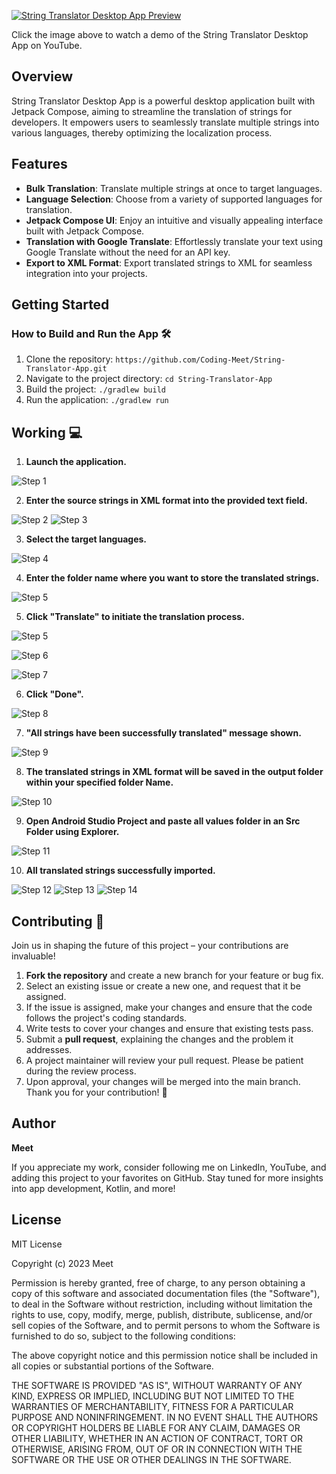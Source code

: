 [![String Translator Desktop App Preview](image/StringTranslatorDesktopApp.png)](https://www.youtube.com/watch?v=EDbxJkgJDf8)

Click the image above to watch a demo of the String Translator Desktop App on YouTube.

## Overview

String Translator Desktop App is a powerful desktop application built with Jetpack Compose, aiming to streamline the translation of strings for developers. It empowers users to seamlessly translate multiple strings into various languages, thereby optimizing the localization process.

## Features

- **Bulk Translation**: Translate multiple strings at once to target languages.
- **Language Selection**: Choose from a variety of supported languages for translation.
- **Jetpack Compose UI**: Enjoy an intuitive and visually appealing interface built with Jetpack Compose.
- **Translation with Google Translate**: Effortlessly translate your text using Google Translate without the need for an API key.
- **Export to XML Format**: Export translated strings to XML for seamless integration into your projects.

## Getting Started

### How to Build and Run the App 🛠️

1. Clone the repository: `https://github.com/Coding-Meet/String-Translator-App.git`
2. Navigate to the project directory: `cd String-Translator-App`
3. Build the project: `./gradlew build`
4. Run the application: `./gradlew run`

## Working 💻

1. **Launch the application.**

![Step 1](image/s1.png)

2. **Enter the source strings in XML format into the provided text field.**

![Step 2](image/s0.png)
![Step 3](image/s2.png)

3. **Select the target languages.**

![Step 4](image/s3.png)

4. **Enter the folder name where you want to store the translated strings.**

![Step 5](image/s4.png)

5. **Click "Translate" to initiate the translation process.**

![Step 5](image/s4.png)

![Step 6](image/s5.png)

![Step 7](image/s6.png)

6. **Click "Done".**

![Step 8](image/s7.png)

7. **"All strings have been successfully translated" message shown.**

![Step 9](image/s8.png)

8. **The translated strings in XML format will be saved in the output folder within your specified folder Name.**

![Step 10](image/s9.png)

9. **Open Android Studio Project and paste all values folder in an Src Folder using Explorer.**

![Step 11](image/s10.png)

10. **All translated strings successfully imported.**

![Step 12](image/s11.png)
![Step 13](image/s12.png)
![Step 14](image/s13.png)


## Contributing 🤝

Join us in shaping the future of this project – your contributions are invaluable!

1. **Fork the repository** and create a new branch for your feature or bug fix.
2. Select an existing issue or create a new one, and request that it be assigned.
3. If the issue is assigned, make your changes and ensure that the code follows the project's coding standards.
4. Write tests to cover your changes and ensure that existing tests pass.
5. Submit a **pull request**, explaining the changes and the problem it addresses.
6. A project maintainer will review your pull request. Please be patient during the review process.
7. Upon approval, your changes will be merged into the main branch.
Thank you for your contribution! 🚀

## Author

**Meet**

If you appreciate my work, consider following me on LinkedIn, YouTube, and adding this project to your favorites on GitHub. Stay tuned for more insights into app development, Kotlin, and more!

## License

MIT License

Copyright (c) 2023 Meet

Permission is hereby granted, free of charge, to any person obtaining a copy
of this software and associated documentation files (the "Software"), to deal
in the Software without restriction, including without limitation the rights
to use, copy, modify, merge, publish, distribute, sublicense, and/or sell
copies of the Software, and to permit persons to whom the Software is
furnished to do so, subject to the following conditions:

The above copyright notice and this permission notice shall be included in all
copies or substantial portions of the Software.

THE SOFTWARE IS PROVIDED "AS IS", WITHOUT WARRANTY OF ANY KIND, EXPRESS OR
IMPLIED, INCLUDING BUT NOT LIMITED TO THE WARRANTIES OF MERCHANTABILITY,
FITNESS FOR A PARTICULAR PURPOSE AND NONINFRINGEMENT. IN NO EVENT SHALL THE
AUTHORS OR COPYRIGHT HOLDERS BE LIABLE FOR ANY CLAIM, DAMAGES OR OTHER
LIABILITY, WHETHER IN AN ACTION OF CONTRACT, TORT OR OTHERWISE, ARISING FROM,
OUT OF OR IN CONNECTION WITH THE SOFTWARE OR THE USE OR OTHER DEALINGS IN THE
SOFTWARE.
